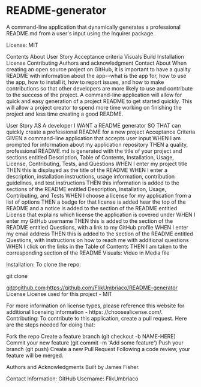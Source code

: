 # README-generator
A command-line application that dynamically generates a professional README.md from a user's input using the Inquirer package.

License: MIT

Contents
About
User Story
Acceptance criteria
Visuals
Build
Installation
License
Contributing
Authors and acknowledgment
Contact
About
When creating an open source project on GitHub, it is important to have a quality README with information about the app--what is the app for, how to use the app, how to install it, how to report issues, and how to make contributions so that other developers are more likely to use and contribute to the success of the project. A command-line application will allow for quick and easy generation of a project README to get started quickly. This will allow a project creator to spend more time working on finishing the project and less time creating a good README.

User Story
AS A developer
I WANT a README generator
SO THAT can quickly create a professional README for a new project
Acceptance Criteria
GIVEN a command-line application that accepts user input
WHEN I am prompted for information about my application repository
THEN a quality, professional README.md is generated with the title of your project and sections entitled Description, Table of Contents, Installation, Usage, License, Contributing, Tests, and Questions
WHEN I enter my project title
THEN this is displayed as the title of the README
WHEN I enter a description, installation instructions, usage information, contribution guidelines, and test instructions
THEN this information is added to the sections of the README entitled Description, Installation, Usage, Contributing, and Tests
WHEN I choose a license for my application from a list of options
THEN a badge for that license is added hear the top of the README and a notice is added to the section of the README entitled License that explains which license the application is covered under
WHEN I enter my GitHub username
THEN this is added to the section of the README entitled Questions, with a link to my GitHub profile
WHEN I enter my email address
THEN this is added to the section of the README entitled Questions, with instructions on how to reach me with additional questions
WHEN I click on the links in the Table of Contents
THEN I am taken to the corresponding section of the README
Visuals:
Video in Media file 

Installation:
To clone the repo:

git clone

git@github.com:https://github.com/FlikUmbriaco/README-generator
License
License used for this project - MIT

For more information on license types, please reference this website for additional licensing information - https: //choosealicense.com/.
Contributing:
To contribute to this application, create a pull request. Here are the steps needed for doing that:

Fork the repo
Create a feature branch (git checkout -b NAME-HERE)
Commit your new feature (git commit -m 'Add some feature')
Push your branch (git push)
Create a new Pull Request
Following a code review, your feature will be merged.

Authors and Acknowledgments
Built by James Fisher.

Contact Information:
GitHub Username: FlikUmbriaco
